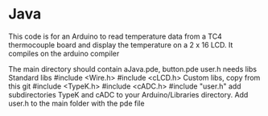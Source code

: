 # Java
This code is for an Arduino to read temperature data from a TC4 thermocouple board and display the temperature on a 2 x 16 LCD.
It compiles on the arduino compiler

The main directory should contain aJava.pde, button.pde user.h
needs libs 
Standard libs
#include <Wire.h>
#include <cLCD.h>
Custom libs, copy from this git
#include <TypeK.h>
#include <cADC.h>
#include "user.h"
add subdirectories TypeK and cADC to your Arduino/Libraries directory.  Add user.h to the main folder with the pde file
